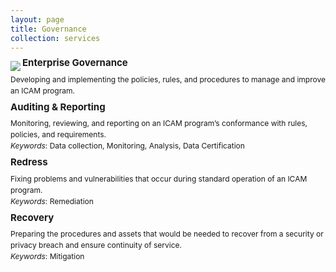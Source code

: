 ```yaml
---
layout: page
title: Governance
collection: services
---
```

<img src ="../../img/Governance.png" align = "left">


<p style="line-height:.3; font-size:15px"><b>Enterprise Governance</b></p>
<p style="line-height:1.5; font-size:12px">Developing and implementing the policies, rules, and procedures to manage and improve an ICAM program.

<br>

<p style="line-height:.3; font-size:15px"><b>Auditing & Reporting</b></p>
<p style="line-height:1.5; font-size:12px">Monitoring, reviewing, and reporting on an ICAM program’s conformance with rules, policies, and requirements. 
<br>
<em>Keywords</em>: Data collection, Monitoring, Analysis, Data Certification
</p>

<p style="line-height:.3; font-size:15px"><b>Redress</b></p>
<p style="line-height:1.5; font-size:12px">Fixing problems and vulnerabilities that occur during standard operation of an ICAM program.
<br>
<em>Keywords</em>: Remediation </p>

<p style="line-height:.3; font-size:15px"><b>Recovery</b></p>
<p style="line-height:1.5; font-size:12px">Preparing the procedures and assets that would be needed to recover from a security or privacy breach and ensure  continuity of service. 
<br>
<em>Keywords</em>: Mitigation  </p>

